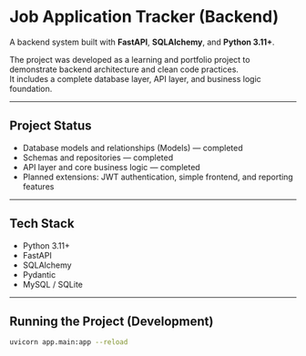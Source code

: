 # Job Application Tracker (Backend)

A backend system built with **FastAPI**, **SQLAlchemy**, and **Python 3.11+**.

The project was developed as a learning and portfolio project to demonstrate backend architecture and clean code practices.  
It includes a complete database layer, API layer, and business logic foundation.

---

## Project Status
- Database models and relationships (Models) — completed  
- Schemas and repositories — completed  
- API layer and core business logic — completed  
- Planned extensions: JWT authentication, simple frontend, and reporting features  

---

## Tech Stack
- Python 3.11+  
- FastAPI  
- SQLAlchemy  
- Pydantic  
- MySQL / SQLite  

---

## Running the Project (Development)
```bash
uvicorn app.main:app --reload
